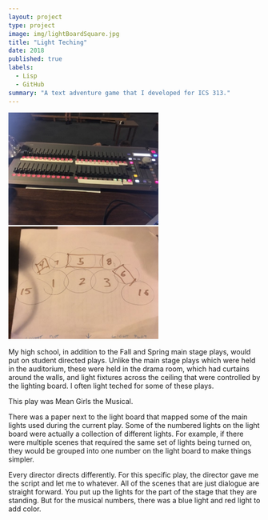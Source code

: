 ```yaml
---
layout: project
type: project
image: img/lightBoardSquare.jpg
title: "Light Teching"
date: 2018
published: true
labels:
  - Lisp
  - GitHub
summary: "A text adventure game that I developed for ICS 313."
---
```


<div class="text-center p-4">
  <img width="300px" src="../img/lightBoard.jpg" class="img-thumbnail" >
  <img width="300px" src="../img/lightBoardPaper.jpg" class="img-thumbnail" >
</div>

My high school, in addition to the Fall and Spring main stage plays, would put on student directed plays. Unlike the main stage plays which were held in the auditorium, these were held in the drama room, which had curtains around the walls, and light fixtures across the ceiling that were controlled by the lighting board. I often light teched for some of these plays. 

This play was Mean Girls the Musical. 

There was a paper next to the light board that mapped some of the main lights used during the current play. Some of the numbered lights on the light board were actually a collection of different lights. For example, if there were multiple scenes that required the same set of lights being turned on, they would be grouped into one number on the light board to make things simpler. 

Every director directs differently. For this specific play, the director gave me the script and let me to whatever. All of the scenes that are just dialogue are straight forward. You put up the lights for the part of the stage that they are standing. But for the musical numbers, there was a blue light and red light to add color. 
